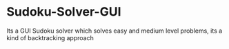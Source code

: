 # Sudoku-Solver-GUI
Its a GUI Sudoku solver which solves easy and medium level problems, its a kind of backtracking approach
